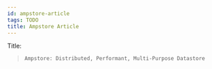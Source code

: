 ```yaml
---
id: ampstore-article
tags: TODO
title: Ampstore Article
---
```


Title:

> `Ampstore: Distributed, Performant, Multi-Purpose Datastore`